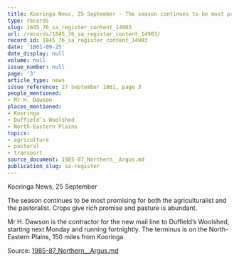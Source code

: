 ```yaml
---
title: Kooringa News, 25 September - The season continues to be most promising
type: records
slug: 1845_76_sa_register_content_14903
url: /records/1845_76_sa_register_content_14903/
record_id: 1845_76_sa_register_content_14903
date: '1861-09-25'
date_display: null
volume: null
issue_number: null
page: '3'
article_type: news
issue_reference: 27 September 1861, page 3
people_mentioned:
- Mr H. Dawson
places_mentioned:
- Kooringa
- Duffield’s Woolshed
- North-Eastern Plains
topics:
- agriculture
- pastoral
- transport
source_document: 1985-87_Northern__Argus.md
publication_slug: sa-register
---
```


Kooringa News, 25 September

The season continues to be most promising for both the agriculturalist and the pastoralist.  Crops give rich promise and pasture is abundant.

Mr H. Dawson is the contractor for the new mail line to Duffield’s Woolshed, starting next Monday and running fortnightly.  The terminus is on the North-Eastern Plains, 150 miles from Kooringa.

Source: [1985-87_Northern__Argus.md](/downloads/markdown/1985-87_Northern__Argus.md)
